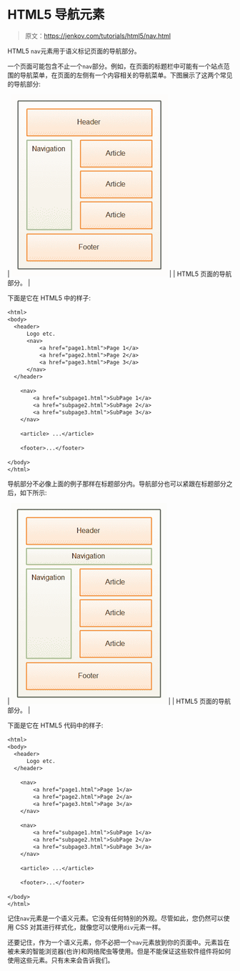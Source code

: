 # HTML5 导航元素

> 原文：<https://jenkov.com/tutorials/html5/nav.html>

HTML5 `nav`元素用于语义标记页面的导航部分。

一个页面可能包含不止一个`nav`部分。例如，在页面的标题栏中可能有一个站点范围的导航菜单，在页面的左侧有一个内容相关的导航菜单。下图展示了这两个常见的导航部分:

| ![The navigation sections of an HTML5 page.](img/6cd473328a0459b03836c533fa6aed08.png) |
| HTML5 页面的导航部分。 |

下面是它在 HTML5 中的样子:

```
<html>
<body>
  <header>
      Logo etc.
      <nav>
          <a href="page1.html">Page 1</a>
          <a href="page2.html">Page 2</a>
          <a href="page3.html">Page 3</a>
      </nav>
  </header>

    <nav>
        <a href="subpage1.html">SubPage 1</a>
        <a href="subpage2.html">SubPage 2</a>
        <a href="subpage3.html">SubPage 3</a>
    </nav>

    <article> ...</article>

    <footer>...</footer>

</body>
</html>

```

导航部分不必像上面的例子那样在标题部分内。导航部分也可以紧跟在标题部分之后，如下所示:

| ![The navigation sections of an HTML5 page.](img/edf644a1814bb5470dca4df9b5a326d0.png) |
| HTML5 页面的导航部分。 |

下面是它在 HTML5 代码中的样子:

```
<html>
<body>
  <header>
      Logo etc.
  </header>

    <nav>
        <a href="page1.html">Page 1</a>
        <a href="page2.html">Page 2</a>
        <a href="page3.html">Page 3</a>
    </nav>

    <nav>
        <a href="subpage1.html">SubPage 1</a>
        <a href="subpage2.html">SubPage 2</a>
        <a href="subpage3.html">SubPage 3</a>
    </nav>

    <article> ...</article>

    <footer>...</footer>

</body>
</html>

```

记住`nav`元素是一个语义元素。它没有任何特别的外观。尽管如此，您仍然可以使用 CSS 对其进行样式化，就像您可以使用`div`元素一样。

还要记住，作为一个语义元素，你不必把一个`nav`元素放到你的页面中。元素旨在被未来的智能浏览器(也许)和网络爬虫等使用。但是不能保证这些软件组件将如何使用这些元素。只有未来会告诉我们。